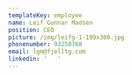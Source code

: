 ```yaml
---
templateKey: employee
name: Leif Gunnar Madsen
position: CEO
picture: /img/leifg-1-199x300.jpg
phonenumber: 93258768
email: lgm@fjelltg.com
linkedin: '   '
---
```


